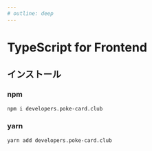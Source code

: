 ```yaml
---
# outline: deep
---
```


# TypeScript for Frontend

## インストール

### npm

```sh
npm i developers.poke-card.club
```

### yarn

```sh
yarn add developers.poke-card.club
```